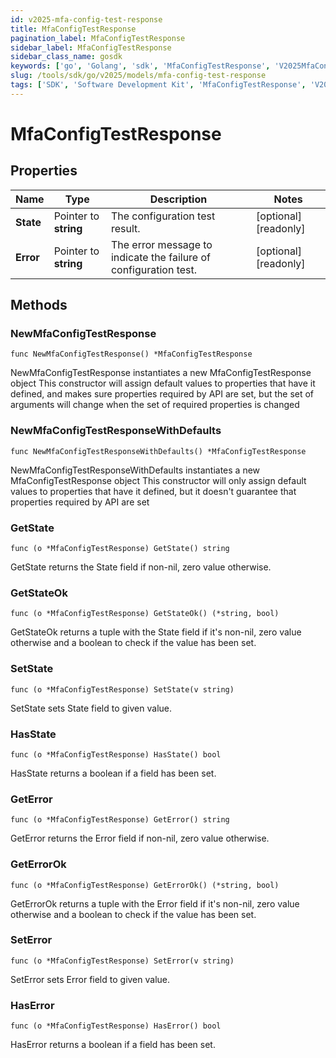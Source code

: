 ```yaml
---
id: v2025-mfa-config-test-response
title: MfaConfigTestResponse
pagination_label: MfaConfigTestResponse
sidebar_label: MfaConfigTestResponse
sidebar_class_name: gosdk
keywords: ['go', 'Golang', 'sdk', 'MfaConfigTestResponse', 'V2025MfaConfigTestResponse'] 
slug: /tools/sdk/go/v2025/models/mfa-config-test-response
tags: ['SDK', 'Software Development Kit', 'MfaConfigTestResponse', 'V2025MfaConfigTestResponse']
---
```


# MfaConfigTestResponse

## Properties

Name | Type | Description | Notes
------------ | ------------- | ------------- | -------------
**State** | Pointer to **string** | The configuration test result. | [optional] [readonly] 
**Error** | Pointer to **string** | The error message to indicate the failure of configuration test. | [optional] [readonly] 

## Methods

### NewMfaConfigTestResponse

`func NewMfaConfigTestResponse() *MfaConfigTestResponse`

NewMfaConfigTestResponse instantiates a new MfaConfigTestResponse object
This constructor will assign default values to properties that have it defined,
and makes sure properties required by API are set, but the set of arguments
will change when the set of required properties is changed

### NewMfaConfigTestResponseWithDefaults

`func NewMfaConfigTestResponseWithDefaults() *MfaConfigTestResponse`

NewMfaConfigTestResponseWithDefaults instantiates a new MfaConfigTestResponse object
This constructor will only assign default values to properties that have it defined,
but it doesn't guarantee that properties required by API are set

### GetState

`func (o *MfaConfigTestResponse) GetState() string`

GetState returns the State field if non-nil, zero value otherwise.

### GetStateOk

`func (o *MfaConfigTestResponse) GetStateOk() (*string, bool)`

GetStateOk returns a tuple with the State field if it's non-nil, zero value otherwise
and a boolean to check if the value has been set.

### SetState

`func (o *MfaConfigTestResponse) SetState(v string)`

SetState sets State field to given value.

### HasState

`func (o *MfaConfigTestResponse) HasState() bool`

HasState returns a boolean if a field has been set.

### GetError

`func (o *MfaConfigTestResponse) GetError() string`

GetError returns the Error field if non-nil, zero value otherwise.

### GetErrorOk

`func (o *MfaConfigTestResponse) GetErrorOk() (*string, bool)`

GetErrorOk returns a tuple with the Error field if it's non-nil, zero value otherwise
and a boolean to check if the value has been set.

### SetError

`func (o *MfaConfigTestResponse) SetError(v string)`

SetError sets Error field to given value.

### HasError

`func (o *MfaConfigTestResponse) HasError() bool`

HasError returns a boolean if a field has been set.


